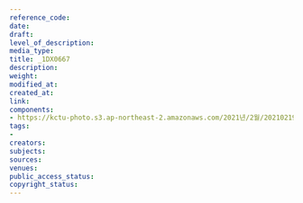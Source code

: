 ```yaml
---
reference_code: 
date: 
draft: 
level_of_description: 
media_type: 
title: _1DX0667
description: 
weight: 
modified_at: 
created_at: 
link: 
components:
- https://kctu-photo.s3.ap-northeast-2.amazonaws.com/2021년/2월/20210219_백기완+선생+발인.영결식.하관/송승현/_1DX0667.jpg
tags:
- 
creators: 
subjects: 
sources: 
venues: 
public_access_status: 
copyright_status: 
---
```

